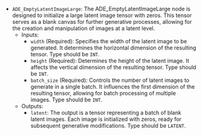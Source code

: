 - `ADE_EmptyLatentImageLarge`: The ADE_EmptyLatentImageLarge node is designed to initialize a large latent image tensor with zeros. This tensor serves as a blank canvas for further generative processes, allowing for the creation and manipulation of images at a latent level.
    - Inputs:
        - `width` (Required): Specifies the width of the latent image to be generated. It determines the horizontal dimension of the resulting tensor. Type should be `INT`.
        - `height` (Required): Determines the height of the latent image. It affects the vertical dimension of the resulting tensor. Type should be `INT`.
        - `batch_size` (Required): Controls the number of latent images to generate in a single batch. It influences the first dimension of the resulting tensor, allowing for batch processing of multiple images. Type should be `INT`.
    - Outputs:
        - `latent`: The output is a tensor representing a batch of blank latent images. Each image is initialized with zeros, ready for subsequent generative modifications. Type should be `LATENT`.

